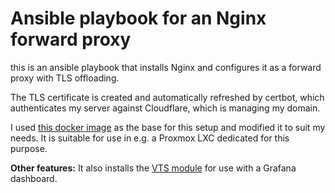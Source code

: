 # Ansible playbook for an Nginx forward proxy

this is an ansible playbook that installs Nginx and configures it as a forward proxy with TLS offloading.

The TLS certificate is created and automatically refreshed by certbot, which authenticates my server against Cloudflare, which is managing my domain.

I used [this docker image](https://github.com/linuxserver/docker-letsencrypt) as the base for this setup and modified it to suit my needs. It is suitable for use in e.g. a Proxmox LXC dedicated for this purpose.

**Other features:**
It also installs the [VTS module](https://github.com/vozlt/nginx-module-vts) for use with a Grafana dashboard.

